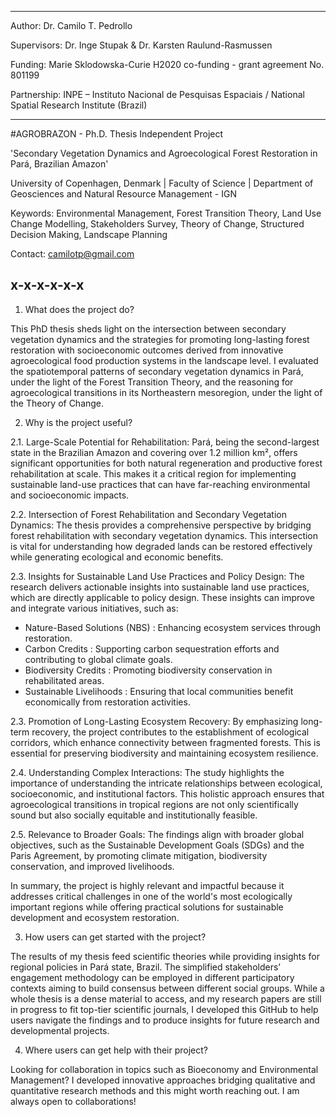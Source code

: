--------------------------
Author:		Dr. Camilo T. Pedrollo

Supervisors:	Dr. Inge Stupak & Dr. Karsten Raulund-Rasmussen

Funding:	Marie Sklodowska-Curie H2020 co-funding - grant agreement No. 801199

Partnership:	INPE – Instituto Nacional de Pesquisas Espaciais / National Spatial Research Institute (Brazil)

--------------------------

#AGROBRAZON - Ph.D. Thesis Independent Project

'Secondary Vegetation Dynamics and Agroecological Forest Restoration in Pará, Brazilian Amazon'

University of Copenhagen, Denmark | Faculty of Science | Department of Geosciences and Natural Resource Management - IGN

Keywords: Environmental Management, Forest Transition Theory, Land Use Change Modelling, Stakeholders Survey, Theory of Change, Structured Decision Making, Landscape Planning

Contact: camilotp@gmail.com

x-x-x-x-x-x
---
1. What does the project do?

This PhD thesis sheds light on the intersection between secondary vegetation dynamics and the strategies for promoting long-lasting forest restoration with socioeconomic outcomes derived from innovative agroecological food production systems in the landscape level.
I evaluated the spatiotemporal patterns of secondary vegetation dynamics in Pará, under the light of the Forest Transition Theory, and the reasoning for agroecological transitions in its Northeastern mesoregion, under the light of the Theory of Change.


2. Why is the project useful?

2.1. Large-Scale Potential for Rehabilitation:
Pará, being the second-largest state in the Brazilian Amazon and covering over 1.2 million km², offers significant opportunities for both natural regeneration and productive forest rehabilitation at scale. This makes it a critical region for implementing sustainable land-use practices that can have far-reaching environmental and socioeconomic impacts.

2.2. Intersection of Forest Rehabilitation and Secondary Vegetation Dynamics:
The thesis provides a comprehensive perspective by bridging forest rehabilitation with secondary vegetation dynamics. This intersection is vital for understanding how degraded lands can be restored effectively while generating ecological and economic benefits.

2.3. Insights for Sustainable Land Use Practices and Policy Design:
The research delivers actionable insights into sustainable land use practices, which are directly applicable to policy design. These insights can improve and integrate various initiatives, such as:

- Nature-Based Solutions (NBS) : Enhancing ecosystem services through restoration.
- Carbon Credits : Supporting carbon sequestration efforts and contributing to global climate goals.
- Biodiversity Credits : Promoting biodiversity conservation in rehabilitated areas.
- Sustainable Livelihoods : Ensuring that local communities benefit economically from restoration activities.

2.3. Promotion of Long-Lasting Ecosystem Recovery:
By emphasizing long-term recovery, the project contributes to the establishment of ecological corridors, which enhance connectivity between fragmented forests. This is essential for preserving biodiversity and maintaining ecosystem resilience.

2.4. Understanding Complex Interactions:
The study highlights the importance of understanding the intricate relationships between ecological, socioeconomic, and institutional factors. This holistic approach ensures that agroecological transitions in tropical regions are not only scientifically sound but also socially equitable and institutionally feasible.

2.5. Relevance to Broader Goals:
The findings align with broader global objectives, such as the Sustainable Development Goals (SDGs) and the Paris Agreement, by promoting climate mitigation, biodiversity conservation, and improved livelihoods.

In summary, the project is highly relevant and impactful because it addresses critical challenges in one of the world's most ecologically important regions while offering practical solutions for sustainable development and ecosystem restoration.


3. How users can get started with the project? 

The results of my thesis feed scientific theories while providing insights for regional policies in Pará state, Brazil. The simplified stakeholders’ engagement methodology can be employed in different participatory contexts aiming to build consensus between different social groups. 
While a whole thesis is a dense material to access, and my research papers are still in progress to fit top-tier scientific journals, I developed this GitHub to help users navigate the findings and to produce insights for future research and developmental projects.

4. Where users can get help with their project?

Looking for collaboration in topics such as Bioeconomy and Environmental Management? I developed innovative approaches bridging qualitative and quantitative research methods and this might worth reaching out. I am always open to collaborations!


